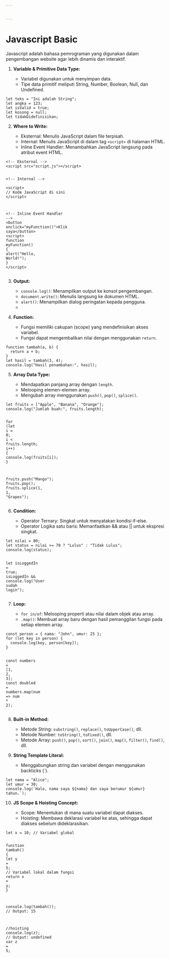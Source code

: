 ```yaml
---


---
```


<h1 id="javascript-basic">Javascript Basic</h1>
<p>Javascript adalah bahasa pemrograman yang digunakan dalam pengembangan website agar lebih dinamis dan interaktif.</p>
<ol>
<li>
<p><strong>Variable &amp; Primitive Data Type:</strong></p>
<ul>
<li>Variabel digunakan untuk menyimpan data.</li>
<li>Tipe data primitif meliputi String, Number, Boolean, Null, dan Undefined.</li>
</ul>
</li>
</ol>
<pre class=" language-js"><code class="prism  language-js"><span class="token keyword">let</span> teks <span class="token operator">=</span> <span class="token string">"Ini adalah String"</span><span class="token punctuation">;</span>
<span class="token keyword">let</span> angka <span class="token operator">=</span> <span class="token number">123</span><span class="token punctuation">;</span>
<span class="token keyword">let</span> isValid <span class="token operator">=</span> <span class="token boolean">true</span><span class="token punctuation">;</span>
<span class="token keyword">let</span> kosong <span class="token operator">=</span> <span class="token keyword">null</span><span class="token punctuation">;</span>
<span class="token keyword">let</span> tidakDidefinisikan<span class="token punctuation">;</span>
</code></pre>
<ol start="2">
<li>
<p><strong>Where to Write:</strong></p>
<ul>
<li>Eksternal: Menulis JavaScript dalam file terpisah.</li>
<li>Internal: Menulis JavaScript di dalam tag <code>&lt;script&gt;</code> di halaman HTML.</li>
<li>Inline Event Handler: Menambahkan JavaScript langsung pada atribut event HTML.</li>
</ul>
</li>
</ol>
<pre class=" language-html"><code class="prism  language-html"><span class="token comment">&lt;!-- Eksternal --&gt;</span>  
<span class="token tag"><span class="token tag"><span class="token punctuation">&lt;</span>script</span> <span class="token attr-name">src</span><span class="token attr-value"><span class="token punctuation">=</span><span class="token punctuation">"</span>script.js<span class="token punctuation">"</span></span><span class="token punctuation">&gt;</span></span><span class="token script language-javascript"></span><span class="token tag"><span class="token tag"><span class="token punctuation">&lt;/</span>script</span><span class="token punctuation">&gt;</span></span>

<span class="token comment">&lt;!-- Internal --&gt;</span>  
<span class="token tag"><span class="token tag"><span class="token punctuation">&lt;</span>script</span><span class="token punctuation">&gt;</span></span><span class="token script language-javascript">
  <span class="token comment">// Kode JavaScript di sini</span>
</span><span class="token tag"><span class="token tag"><span class="token punctuation">&lt;/</span>script</span><span class="token punctuation">&gt;</span></span>

<span class="token comment">&lt;!-- Inline Event Handler --&gt;</span> 
<span class="token tag"><span class="token tag"><span class="token punctuation">&lt;</span>button</span> <span class="token attr-name">onclick</span><span class="token attr-value"><span class="token punctuation">=</span><span class="token punctuation">"</span>myFunction()<span class="token punctuation">"</span></span><span class="token punctuation">&gt;</span></span>Klik saya<span class="token tag"><span class="token tag"><span class="token punctuation">&lt;/</span>button</span><span class="token punctuation">&gt;</span></span>
<span class="token tag"><span class="token tag"><span class="token punctuation">&lt;</span>script</span><span class="token punctuation">&gt;</span></span><span class="token script language-javascript">
  <span class="token keyword">function</span> <span class="token function">myFunction</span><span class="token punctuation">(</span><span class="token punctuation">)</span> <span class="token punctuation">{</span>
    <span class="token function">alert</span><span class="token punctuation">(</span><span class="token string">"Hello, World!"</span><span class="token punctuation">)</span><span class="token punctuation">;</span>
  <span class="token punctuation">}</span>
</span><span class="token tag"><span class="token tag"><span class="token punctuation">&lt;/</span>script</span><span class="token punctuation">&gt;</span></span>
</code></pre>
<ol start="3">
<li>
<p><strong>Output:</strong></p>
<ul>
<li><code>console.log()</code>: Menampilkan output ke konsol pengembangan.</li>
<li><code>document.write()</code>: Menulis langsung ke dokumen HTML.</li>
<li><code>alert()</code>: Menampilkan dialog peringatan kepada pengguna.</li>
<li></li>
</ul>
</li>
<li>
<p><strong>Function:</strong></p>
<ul>
<li>Fungsi memiliki cakupan (scope) yang mendefinisikan akses variabel.</li>
<li>Fungsi dapat mengembalikan nilai dengan menggunakan <code>return</code>.</li>
</ul>
</li>
</ol>
<pre class=" language-js"><code class="prism  language-js"><span class="token keyword">function</span> <span class="token function">tambah</span><span class="token punctuation">(</span>a<span class="token punctuation">,</span> b<span class="token punctuation">)</span> <span class="token punctuation">{</span>
  <span class="token keyword">return</span> a <span class="token operator">+</span> b<span class="token punctuation">;</span>
<span class="token punctuation">}</span>
<span class="token keyword">let</span> hasil <span class="token operator">=</span> <span class="token function">tambah</span><span class="token punctuation">(</span><span class="token number">3</span><span class="token punctuation">,</span> <span class="token number">4</span><span class="token punctuation">)</span><span class="token punctuation">;</span>
console<span class="token punctuation">.</span><span class="token function">log</span><span class="token punctuation">(</span><span class="token string">"Hasil penambahan:"</span><span class="token punctuation">,</span> hasil<span class="token punctuation">)</span><span class="token punctuation">;</span>
</code></pre>
<ol start="5">
<li>
<p><strong>Array Data Type:</strong></p>
<ul>
<li>Mendapatkan panjang array dengan <code>length</code>.</li>
<li>Melooping elemen-elemen array.</li>
<li>Mengubah array menggunakan <code>push()</code>, <code>pop()</code>, <code>splice()</code>.</li>
</ul>
</li>
</ol>
<pre class=" language-js"><code class="prism  language-js"><span class="token keyword">let</span> fruits <span class="token operator">=</span> <span class="token punctuation">[</span><span class="token string">"Apple"</span><span class="token punctuation">,</span> <span class="token string">"Banana"</span><span class="token punctuation">,</span> <span class="token string">"Orange"</span><span class="token punctuation">]</span><span class="token punctuation">;</span>
console<span class="token punctuation">.</span><span class="token function">log</span><span class="token punctuation">(</span><span class="token string">"Jumlah buah:"</span><span class="token punctuation">,</span> fruits<span class="token punctuation">.</span>length<span class="token punctuation">)</span><span class="token punctuation">;</span>

<span class="token keyword">for</span> <span class="token punctuation">(</span><span class="token keyword">let</span> i <span class="token operator">=</span> <span class="token number">0</span><span class="token punctuation">;</span> i <span class="token operator">&lt;</span> fruits<span class="token punctuation">.</span>length<span class="token punctuation">;</span> i<span class="token operator">++</span><span class="token punctuation">)</span> <span class="token punctuation">{</span>
  console<span class="token punctuation">.</span><span class="token function">log</span><span class="token punctuation">(</span>fruits<span class="token punctuation">[</span>i<span class="token punctuation">]</span><span class="token punctuation">)</span><span class="token punctuation">;</span>
<span class="token punctuation">}</span>

fruits<span class="token punctuation">.</span><span class="token function">push</span><span class="token punctuation">(</span><span class="token string">"Mango"</span><span class="token punctuation">)</span><span class="token punctuation">;</span>
fruits<span class="token punctuation">.</span><span class="token function">pop</span><span class="token punctuation">(</span><span class="token punctuation">)</span><span class="token punctuation">;</span>
fruits<span class="token punctuation">.</span><span class="token function">splice</span><span class="token punctuation">(</span><span class="token number">1</span><span class="token punctuation">,</span> <span class="token number">1</span><span class="token punctuation">,</span> <span class="token string">"Grapes"</span><span class="token punctuation">)</span><span class="token punctuation">;</span>
</code></pre>
<ol start="6">
<li>
<p><strong>Condition:</strong></p>
<ul>
<li>Operator Ternary: Singkat untuk menyatakan kondisi if-else.</li>
<li>Operator Logika satu baris: Memanfaatkan &amp;&amp; atau || untuk ekspresi singkat.</li>
</ul>
</li>
</ol>
<pre class=" language-js"><code class="prism  language-js"><span class="token keyword">let</span> nilai <span class="token operator">=</span> <span class="token number">80</span><span class="token punctuation">;</span>
<span class="token keyword">let</span> status <span class="token operator">=</span> nilai <span class="token operator">&gt;=</span> <span class="token number">70</span> <span class="token operator">?</span> <span class="token string">"Lulus"</span> <span class="token punctuation">:</span> <span class="token string">"Tidak Lulus"</span><span class="token punctuation">;</span>
console<span class="token punctuation">.</span><span class="token function">log</span><span class="token punctuation">(</span>status<span class="token punctuation">)</span><span class="token punctuation">;</span>

<span class="token keyword">let</span> isLoggedIn <span class="token operator">=</span> <span class="token boolean">true</span><span class="token punctuation">;</span>
isLoggedIn <span class="token operator">&amp;&amp;</span> console<span class="token punctuation">.</span><span class="token function">log</span><span class="token punctuation">(</span><span class="token string">"User sudah login"</span><span class="token punctuation">)</span><span class="token punctuation">;</span>
</code></pre>
<ol start="7">
<li>
<p><strong>Loop:</strong></p>
<ul>
<li><code>for in/of</code>: Melooping properti atau nilai dalam objek atau array.</li>
<li><code>.map()</code>: Membuat array baru dengan hasil pemanggilan fungsi pada setiap elemen array.</li>
</ul>
</li>
</ol>
<pre class=" language-js"><code class="prism  language-js"><span class="token keyword">const</span> person <span class="token operator">=</span> <span class="token punctuation">{</span> nama<span class="token punctuation">:</span> <span class="token string">"John"</span><span class="token punctuation">,</span> umur<span class="token punctuation">:</span> <span class="token number">25</span> <span class="token punctuation">}</span><span class="token punctuation">;</span>
<span class="token keyword">for</span> <span class="token punctuation">(</span><span class="token keyword">let</span> key <span class="token keyword">in</span> person<span class="token punctuation">)</span> <span class="token punctuation">{</span>
  console<span class="token punctuation">.</span><span class="token function">log</span><span class="token punctuation">(</span>key<span class="token punctuation">,</span> person<span class="token punctuation">[</span>key<span class="token punctuation">]</span><span class="token punctuation">)</span><span class="token punctuation">;</span>
<span class="token punctuation">}</span>

<span class="token keyword">const</span> numbers <span class="token operator">=</span> <span class="token punctuation">[</span><span class="token number">1</span><span class="token punctuation">,</span> <span class="token number">2</span><span class="token punctuation">,</span> <span class="token number">3</span><span class="token punctuation">]</span><span class="token punctuation">;</span>
<span class="token keyword">const</span> doubled <span class="token operator">=</span> numbers<span class="token punctuation">.</span><span class="token function">map</span><span class="token punctuation">(</span>num <span class="token operator">=&gt;</span> num <span class="token operator">*</span> <span class="token number">2</span><span class="token punctuation">)</span><span class="token punctuation">;</span>
</code></pre>
<ol start="8">
<li>
<p><strong>Built-in Method:</strong></p>
<ul>
<li>Metode String: <code>substring()</code>, <code>replace()</code>, <code>toUpperCase()</code>, dll.</li>
<li>Metode Number: <code>toString()</code>, <code>toFixed()</code>, dll.</li>
<li>Metode Array: <code>push()</code>, <code>pop()</code>, <code>sort()</code>, <code>join()</code>, <code>map()</code>, <code>filter()</code>, <code>find()</code>, dll.</li>
</ul>
</li>
<li>
<p><strong>String Template Literal:</strong></p>
<ul>
<li>Menggabungkan string dan variabel dengan menggunakan backticks (`).</li>
</ul>
</li>
</ol>
<pre class=" language-js"><code class="prism  language-js"><span class="token keyword">let</span> nama <span class="token operator">=</span> <span class="token string">"Alice"</span><span class="token punctuation">;</span>
<span class="token keyword">let</span> umur <span class="token operator">=</span> <span class="token number">30</span><span class="token punctuation">;</span>
console<span class="token punctuation">.</span><span class="token function">log</span><span class="token punctuation">(</span><span class="token template-string"><span class="token string">`Halo, nama saya </span><span class="token interpolation"><span class="token interpolation-punctuation punctuation">${</span>nama<span class="token interpolation-punctuation punctuation">}</span></span><span class="token string"> dan saya berumur </span><span class="token interpolation"><span class="token interpolation-punctuation punctuation">${</span>umur<span class="token interpolation-punctuation punctuation">}</span></span><span class="token string"> tahun.`</span></span><span class="token punctuation">)</span><span class="token punctuation">;</span>
</code></pre>
<ol start="10">
<li>
<p><strong>JS Scope &amp; Hoisting Concept:</strong></p>
<ul>
<li>Scope: Menentukan di mana suatu variabel dapat diakses.</li>
<li>Hoisting: Membawa deklarasi variabel ke atas, sehingga dapat diakses sebelum dideklarasikan.</li>
</ul>
</li>
</ol>
<pre class=" language-js"><code class="prism  language-js"><span class="token keyword">let</span> x <span class="token operator">=</span> <span class="token number">10</span><span class="token punctuation">;</span> <span class="token comment">// Variabel global</span>

<span class="token keyword">function</span> <span class="token function">tambah</span><span class="token punctuation">(</span><span class="token punctuation">)</span> <span class="token punctuation">{</span>
  <span class="token keyword">let</span> y <span class="token operator">=</span> <span class="token number">5</span><span class="token punctuation">;</span> <span class="token comment">// Variabel lokal dalam fungsi</span>
  <span class="token keyword">return</span> x <span class="token operator">+</span> y<span class="token punctuation">;</span>
<span class="token punctuation">}</span>

console<span class="token punctuation">.</span><span class="token function">log</span><span class="token punctuation">(</span><span class="token function">tambah</span><span class="token punctuation">(</span><span class="token punctuation">)</span><span class="token punctuation">)</span><span class="token punctuation">;</span> <span class="token comment">// Output: 15</span>

<span class="token comment">//hoisting</span>
console<span class="token punctuation">.</span><span class="token function">log</span><span class="token punctuation">(</span>z<span class="token punctuation">)</span><span class="token punctuation">;</span> <span class="token comment">// Output: undefined</span>
<span class="token keyword">var</span> z <span class="token operator">=</span> <span class="token number">5</span><span class="token punctuation">;</span>
</code></pre>

